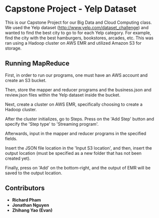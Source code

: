 # Capstone Project - Yelp Dataset
This is our Capstone Project for our Big Data and Cloud Computing class. We used the Yelp dataset (http://www.yelp.com/dataset_challenge) and wanted to find the best city to go to for each Yelp category. For example, find the city with the best hamburgers, bookstores, arcades, etc. This was ran using a Hadoop cluster on AWS EMR and utilized Amazon S3 for storage. 


## Running MapReduce
First, in order to run our programs, one must have an AWS account and create an S3 bucket.

Then, store the mapper and reducer programs and the business.json and review.json files within the Yelp dataset inside the bucket.

Next, create a cluster on AWS EMR, specifically choosing to create a Hadoop cluster.

After the cluster initializes, go to Steps. Press on the 'Add Step' button and specify the 'Step type' to 'Streaming program'.

Afterwards, input in the mapper and reducer programs in the specified fields.

Insert the JSON file location in the 'Input S3 location', and then, insert the output location (must be specified as a new folder that has not been created yet).

Finally, press on 'Add' on the bottom-right, and the output of EMR will be saved to the output location.

## Contributors
* **Richard Pham**
* **Jonathan Nguyen** 
* **Zhihang Yao (Evan)**
